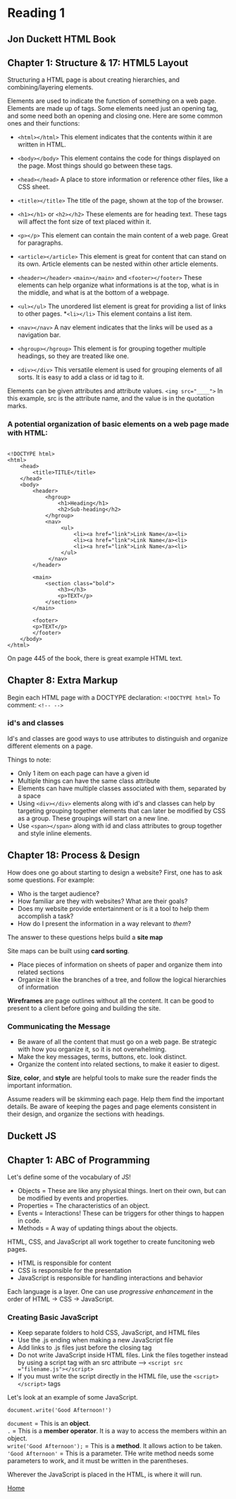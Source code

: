 # Reading 1

## Jon Duckett HTML Book 

## Chapter 1: Structure & 17: HTML5 Layout

Structuring a HTML page is about creating hierarchies, and combining/layering elements. 

Elements are used to indicate the function of something on a web page. Elements are made up of tags. Some elements need just an opening tag, and some need both an opening and closing one. Here are some common ones and their functions:

* `<html></html>` This element indicates that the contents within it are written in HTML.
* `<body></body>` This element contains the code for things displayed on the page. Most things should go between these tags.
* `<head></head>` A place to store information or reference other files, like a CSS sheet.
* `<title></title>` The title of the page, shown at the top of the browser.

* `<h1></h1>` or `<h2></h2>` These elements are for heading text. These tags will affect the font size of text placed within it.
* `<p></p>` This element can contain the main content of a web page. Great for paragraphs. 
* `<article></article>` This element is great for content that can stand on its own. Article elements can be nested within other article elements. 
* `<header></header>` `<main></main>` and `<footer></footer>` These elements can help organize what informations is at the top, what is in the middle, and what is at the bottom of a webpage. 
* `<ul></ul>` The unordered list element is great for providing a list of links to other pages.
*`<li></li>` This element contains a list item.
* `<nav></nav>` A nav element indicates that the links will be used as a navigation bar.
* `<hgroup></hgroup>` This element is for grouping together multiple headings, so they are treated like one. 
* `<div></div>` This versatile element is used for grouping elements of all sorts. It is easy to add a class or id tag to it.

Elements can be given attributes and attribute values. 
`<img src="____">` 
In this example, src is the attribute name, and the value is in the quotation marks.

### A potential organization of basic elements on a web page made with HTML:

~~~

<!DOCTYPE html>
<html>
    <head>
        <title>TITLE</title>
    </head>
    <body>
        <header>
            <hgroup>
                <h1>Heading</h1>
                <h2>Sub-heading</h2>
            </hgroup>
            <nav>
                 <ul>
                     <li><a href="link">Link Name</a><li>
                     <li><a href="link">Link Name</a><li>
                     <li><a href="link">Link Name</a><li>
                 </ul>
             </nav>
        </header>

        <main>
            <section class="bold">
                <h3></h3>
                <p>TEXT</p>
            </section>
        </main>

        <footer>
        <p>TEXT</p>
        </footer>
    </body>
</html>
~~~

On page 445 of the book, there is great example HTML text. 

## Chapter 8: Extra Markup

Begin each HTML page with a DOCTYPE declaration: `<!DOCTYPE html>` 
To comment: `<!-- -->`

### id's and classes

Id's and classes are good ways to use attributes to distinguish and organize different elements on a page. 

Things to note:
* Only 1 item on each page can have a given id
* Multiple things can have the same class attribute
* Elements can have multiple classes associated with them, separated by a space
* Using `<div></div>` elements along with id's and classes can help by targeting grouping together elements that can later be modified by CSS as a group. These groupings will start on a new line.
* Use `<span></span>` along with id and class attributes to group together and style inline elements. 

## Chapter 18: Process & Design

How does one go about starting to design a website?
First, one has to ask some questions. For example:

* Who is the target audience?
* How familiar are they with websites? What are their goals? 
* Does my website provide entertainment or is it a tool to help them accomplish a task? 
* How do I present the information in a way relevant to *them*?

The answer to these questions helps build a **site map**

Site maps can be built using **card sorting**. 
* Place pieces of information on sheets of paper and organize them into related sections
* Organize it like the branches of a tree, and follow the logical hierarchies of information

**Wireframes** are page outlines without all the content. It can be good to present to a client before going and building the site. 

### Communicating the Message

* Be aware of all the content that must go on a web page. Be strategic with how you organize it, so it is not overwhelming.
* Make the key messages, terms, buttons, etc. look distinct. 
* Organize the content into related sections, to make it easier to digest.

**Size**, **color**, and **style** are helpful tools to make sure the reader finds the important information. 

Assume readers will be skimming each page. Help them find the important details. 
Be aware of keeping the pages and page elements consistent in their design, and organize the sections with headings. 

## Duckett JS

## Chapter 1: ABC of Programming

Let's define some of the vocabulary of JS!
* Objects = These are like any physical things. Inert on their own, but can be modified by events and properties.
* Properties = The characteristics of an object.
* Events = Interactions! These can be triggers for other things to happen in code.
* Methods = A way of updating things about the objects.

HTML, CSS, and JavaScript all work together to create funcitoning web pages. 
- HTML is responsible for content
- CSS is responsible for the presentation
- JavaScript is responsible for handling interactions and behavior

Each language is a layer. One can use *progressive enhancement* in the order of HTML -> CSS -> JavaScript. 

### Creating Basic JavaScript

- Keep separate folders to hold CSS, JavaScript, and HTML files 
- Use the .js ending when making a new JavaScript file
- Add links to .js files just before the closing </body> tag
- Do not write JavaScript inside HTML files. Link the files together instead by using a script tag with an src attribute --> `<script src ="filename.js"></script>`
- If you must write the script directly in the HTML file, use the `<script></script>` tags 

Let's look at an example of some JavaScript.

`document.write('Good Afternoon!')`

`document` = This is an **object**.  
`.` = This is a **member operator**. It is a way to access the members within an object.  
`write('Good Afternoon');` = This is a **method**. It allows action to be taken.  
`'Good Afternoon'` = This is a parameter. THe write method needs some parameters to work, and it must be written in the parentheses. 

Wherever the JavaScript is placed in the HTML, is where it will run. 

[Home](https://peymade.github.io/reading-notes/)